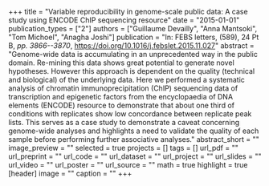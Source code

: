+++
title = "Variable reproducibility in genome-scale public data: A case study using ENCODE ChIP sequencing resource"
date = "2015-01-01"
publication_types = ["2"]
authors = ["Guillaume Devailly", "Anna Mantsoki", "Tom Michoel", "Anagha Joshi"]
publication = "In: FEBS letters, (589), 24 Pt B, _pp. 3866--3870_, https://doi.org/10.1016/j.febslet.2015.11.027"
abstract = "Genome-wide data is accumulating in an unprecedented way in the public domain. Re-mining this data shows great potential to generate novel hypotheses. However this approach is dependent on the quality (technical and biological) of the underlying data. Here we performed a systematic analysis of chromatin immunoprecipitation (ChIP) sequencing data of transcription and epigenetic factors from the encyclopaedia of DNA elements (ENCODE) resource to demonstrate that about one third of conditions with replicates show low concordance between replicate peak lists. This serves as a case study to demonstrate a caveat concerning genome-wide analyses and highlights a need to validate the quality of each sample before performing further associative analyses."
abstract_short = ""
image_preview = ""
selected = true
projects = []
tags = []
url_pdf = ""
url_preprint = ""
url_code = ""
url_dataset = ""
url_project = ""
url_slides = ""
url_video = ""
url_poster = ""
url_source = ""
math = true
highlight = true
[header]
image = ""
caption = ""
+++
